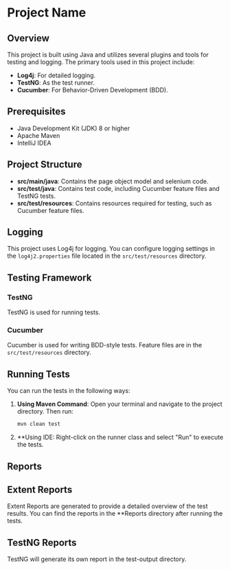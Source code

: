 # Project Name

## Overview
This project is built using Java and utilizes several plugins and tools for testing and logging. The primary tools used in this project include:

- **Log4j**: For detailed logging.
- **TestNG**: As the test runner.
- **Cucumber**: For Behavior-Driven Development (BDD).

## Prerequisites

- Java Development Kit (JDK) 8 or higher
- Apache Maven
- IntelliJ IDEA

## Project Structure
- **src/main/java**: Contains the page object model and selenium code.
- **src/test/java**: Contains test code, including Cucumber feature files and TestNG tests.
- **src/test/resources**: Contains resources required for testing, such as Cucumber feature files.

## Logging
This project uses Log4j for logging. You can configure logging settings in the `log4j2.properties` file located in the `src/test/resources` directory.

## Testing Framework
### TestNG
TestNG is used for running tests. 

### Cucumber
Cucumber is used for writing BDD-style tests. Feature files are in the `src/test/resources` directory.

## Running Tests
You can run the tests in the following ways:

1. **Using Maven Command**:
   Open your terminal and navigate to the project directory. Then run:
   ```bash
   mvn clean test
2. **Using IDE: Right-click on the runner class and select "Run" to execute the tests.

## Reports
## Extent Reports
Extent Reports are generated to provide a detailed overview of the test results. You can find the reports in the **Reports directory after running the tests.

## TestNG Reports
TestNG will generate its own report in the test-output directory.
